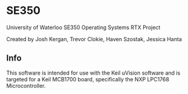 SE350
=====

University of Waterloo SE350 Operating Systems RTX Project

Created by Josh Kergan, Trevor Clokie, Haven Szostak, Jessica Hanta

## Info
This software is intended for use with the Keil uVision software and is targeted for
a Keil MCB1700 board, specifically the NXP LPC1768 Microcontroller.
